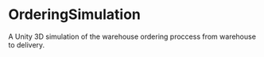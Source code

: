 # OrderingSimulation
A Unity 3D simulation of the warehouse ordering proccess from warehouse to delivery.

